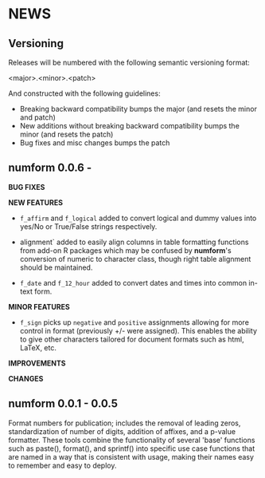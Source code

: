 NEWS
====

Versioning
----------

Releases will be numbered with the following semantic versioning format:

&lt;major&gt;.&lt;minor&gt;.&lt;patch&gt;

And constructed with the following guidelines:

* Breaking backward compatibility bumps the major (and resets the minor
  and patch)
* New additions without breaking backward compatibility bumps the minor
  (and resets the patch)
* Bug fixes and misc changes bumps the patch


numform 0.0.6 -
----------------------------------------------------------------

**BUG FIXES**

**NEW FEATURES**

* `f_affirm` and `f_logical` added to convert logical and dummy values into
  yes/No or True/False strings respectively.

* alignment` added to easily align columns in table formatting functions from
  add-on R packages which may be confused by **numform**'s conversion of numeric
  to character class, though right table alignment should be maintained.

* `f_date` and `f_12_hour` added to convert dates and times into common in-text
  form.

**MINOR FEATURES**

* `f_sign` picks up `negative` and `positive` assignments allowing for more
  control in format (previously +/- were assigned).  This enables the ability to
  give other characters tailored for document formats such as html, LaTeX, etc.

**IMPROVEMENTS**

**CHANGES**

numform 0.0.1 - 0.0.5
----------------------------------------------------------------

Format numbers for publication; includes the removal of leading zeros,
standardization of number of digits, addition of affixes, and a p-value
formatter.  These tools combine the functionality of several 'base' functions
such as paste(), format(), and sprintf() into specific use case functions that
are named in a way that is consistent with usage, making their names easy to
remember and easy to deploy.